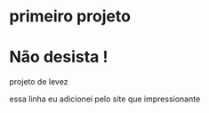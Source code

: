 # primeiro projeto
 
 # Não desista ! 
 projeto de levez


 essa linha eu adicionei pelo site que impressionante 

